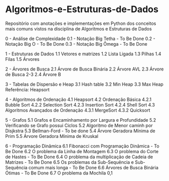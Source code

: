 # Algoritmos-e-Estruturas-de-Dados

Repositório com anotações e implementações em Python dos conceitos mais comuns vistos na disciplina de Algoritmos e Estruturas de Dados

0 - Análise de Complexidade
0.1 - Notação Big Tetha - To Be Done
0.2 - Notação Big O - To Be Done
0.3 - Notação Big Ômega - To Be Done
	

1 - Estruturas de Dados
1.1 Vetores e matrizes
1.2 Lista Ligada
1.3 Pilhas
1.4 Filas
1.5 Árvores

2 - Árvores de Busca
2.1 Árvore de Busca Binária
2.2 Árvore AVL
2.3 Árvore de Busca 2-3
2.4 Árvore B


3 - Tabelas de Dispersão e Heap
3.1 Hash table
3.2 Min Heap
3.3 Max Heap
Referência: Heapsort

4 - Algoritmos de Ordenação
4.1 Heapsort
4.2 Ordenação Básica
		4.2.1 Bubble Sort
		4.2.2 Selection Sort
		4.2.3 Insertion Sort
		4.2.4 Shell Sort
	4.3 Algoritmos Avançados de Ordenação
		4.3.1 MergeSort
		4.3.2 Quicksort
	
5 - Grafos
	5.1 Grafos e Encaminhamento por Largura e Profundidade
	5.2 Verificando se Grafo possui Ciclos
	5.2 Algoritmo de Menor caminh por Disjkstra
	5.3 Bellman-Ford - To be done
	5.4 Árvore Geradora Mínima de Prim 
	5.5 Árvore Geradora Mínima de Kruskal
	
6 - Programação Dinâmica
	6.1 Fibonacci com Programação Dinâmica - To Be Done
	6.2 O problema da Linha de Montagem
	6.3 O problema do Corte de Hastes - To Be Done
	6.4 O problema da multiplicação de Cadeia de Matrizes - To Be Done
	6.5 Os problemas da Sub-Sequência e Sub-Sequência comum mais longa - To Be Done
	6.6 Árvores de Busca Binária Ótimas - To Be Done
	6.7 O problema da Mochila 0,1
